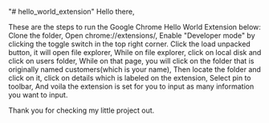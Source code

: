 "# hello_world_extension" 
Hello there, 

These are the steps to run the Google Chrome Hello World Extension below:
Clone the folder,
Open chrome://extensions/,
Enable "Developer mode" by clicking the toggle switch in the top right corner.
Click the load unpacked button, it will open file explorer,
While on file explorer, click on local disk and click on users folder,
While on that page, you will click on the folder that is originally named customers(which is your name),
Then locate the folder and click on it, click on details which is labeled on the extension,
Select pin to toolbar,
And voila the extension is set for you to input as many information you want to input.

Thank you for checking my little project out.

